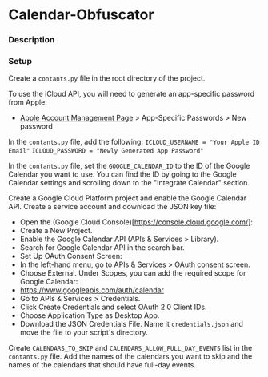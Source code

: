# Calendar-Obfuscator

### Description


### Setup
Create a `contants.py` file in the root directory of the project.

To use the iCloud API, you will need to generate an app-specific password from Apple:
- [Apple Account Management Page](https://account.apple.com/account/manage) > App-Specific Passwords > New password

In the `contants.py` file, add the following:
`ICLOUD_USERNAME = "Your Apple ID Email"`
`ICLOUD_PASSWORD = "Newly Generated App Password"`

In the `contants.py` file, set the `GOOGLE_CALENDAR_ID` to the ID of the Google Calendar you want to use. You can find the ID by going to the Google Calendar settings and scrolling down to the "Integrate Calendar" section.

Create a Google Cloud Platform project and enable the Google Calendar API. Create a service account and download the JSON key file:
- Open the (Google Cloud Console)[https://console.cloud.google.com/]:
- Create a New Project.
- Enable the Google Calendar API (APIs & Services > Library).
- Search for Google Calendar API in the search bar.
- Set Up OAuth Consent Screen:
- In the left-hand menu, go to APIs & Services > OAuth consent screen.
- Choose External. Under Scopes, you can add the required scope for Google Calendar:
- https://www.googleapis.com/auth/calendar
- Go to APIs & Services > Credentials.
- Click Create Credentials and select OAuth 2.0 Client IDs.
- Choose Application Type as Desktop App.
- Download the JSON Credentials File. Name it `credentials.json` and move the file to your script's directory.

Create `CALENDARS_TO_SKIP` and `CALENDARS_ALLOW_FULL_DAY_EVENTS` list in the `contants.py` file. Add the names of the calendars you want to skip and the names of the calendars that should have full-day events.